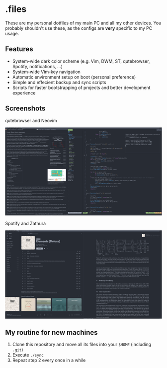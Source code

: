 # .files
These are my personal dotfiles of my main PC and all my other devices. You probably shouldn't use these, as the configs are **very** specific to my PC usage.

## Features
* System-wide dark color scheme (e.g. Vim, DWM, ST, qutebrowser, Spotify, notifications, ...)
* System-wide Vim-key navigation
* Automatic environment setup on boot (personal preference)
* Simple and effecient backup and sync scripts
* Scripts for faster bootstrapping of projects and better development experience

## Screenshots
qutebrowser and Neovim

![qutebrowser and vim](.scrots/qute_vim.png)

Spotify and Zathura

![Spotify and zathura](.scrots/spot_zat.png)

## My routine for new machines
1. Clone this repository and move all its files into your `$HOME` (including `.git`)
2. Execute `./sync`
3. Repeat step 2 every once in a while
